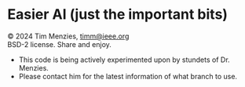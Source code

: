 # Easier  AI (just the important bits)


&copy; 2024 Tim Menzies, timm@ieee.org     
BSD-2 license. Share and enjoy.  

 
- This code is being actively experimented upon by stundets of Dr. Menzies.
- Please contact him for the latest information of what branch to use.


 
 

